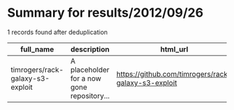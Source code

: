
# Summary for results/2012/09/26
    
1 records found after deduplication

| full_name | description | html_url | matched_list | matched_count | pushed_at | size | stargazers_count | language | forks_count |
|----------------------------------|--------------------------------------------|-----------------------------------------------------|----------------|-----------------|---------------------------|--------|--------------------|------------|---------------|
| timrogers/rack-galaxy-s3-exploit | A placeholder for a now gone repository... | https://github.com/timrogers/rack-galaxy-s3-exploit | ['exploit'] | 1 | 2012-09-26 08:38:28+00:00 | 96 | 0 | nan | 1 |
